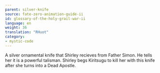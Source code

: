 ```yaml
---
parent: silver-knife
source: fate-zero-animation-guide-ii
id: glossary-of-the-holy-grail-war-ii
language: en
weight: 36
translation: "RHuot"
category:
- mystic-code
---
```


A silver ornamental knife that Shirley recieves from Father Simon. He tells her it is a powerful talisman. Shirley begs Kiritsugu to kill her with this knife after she turns into a Dead Apostle.
